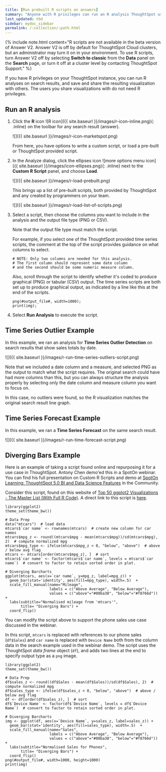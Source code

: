 ```yaml
---
title: [Run prebuilt R scripts on answers]
summary: "Anyone with R privileges can run an R analysis ThoughtSpot using provided scripts, you don't need to be an expert. "
last_updated: tbd
sidebar: mydoc_sidebar
permalink: /:collection/:path.html
---
```


{% include note.html content="R scripts are not available in the beta version of Answer V2. Answer V2 is off by default for ThoughtSpot Cloud clusters, but an administrator may turn it on in your environment. To use R scripts, turn Answer V2 off by selecting <strong>Switch to classic</strong> from the <strong>Data</strong> panel on the <strong>Search</strong> page, or turn it off at a cluster level by contacting ThoughtSpot Support." %}

If you have R privileges on your ThoughtSpot instance, you can run R analyses on
search results, and save and share the resulting visualization with others. The
users you share visualizations with do not need R privileges.

## Run an R analysis

1.  Click the **R** icon ![R icon]({{ site.baseurl }}/images/r-icon-inline.png){: .inline}
on the toolbar for any search result (answer).

    ![]({{ site.baseurl }}/images/r-icon-marketspot.png)

    From here, you have options to write a custom script, or load a pre-built or
    ThoughtSpot provided script.

2. In the Analyze dialog, click the ellipses icon ![more options menu icon]({{ site.baseurl }}/images/icon-ellipses.png){: .inline} next to the **Custom R Script** panel, and choose **Load**.

    ![]({{ site.baseurl }}/images/r-load-prebuilt.png)

    This brings up a list of pre-built scripts, both provided by ThoughtSpot and any created by programmers on your team.

    ![]({{ site.baseurl }}/images/r-load-list-of-scripts.png)

4. Select a script, then choose the columns you want to include in the analysis and the output file type (PNG or CSV).

    Note that the output file type must match the script.

    For example, if you select one of the ThoughtSpot provided time series
    scripts, the comment at the top of the script provides guidance on what
    columns to select.

    ```
    # NOTE: Only two columns are needed for this analysis.
    # The first column should represent some date column
    # and the second should be some numeric measure column.
    ```

    Also, scroll through the script to identify whether it's coded to produce
    graphical (PNG) or tabular (CSV) output. The time series scripts are both set up
    to produce graphical output, as indicated by a line like this at the end of the
    scripts.

    ```
    png(#output_file#, width=1000);
    print(img);
    ```

5. Select **Run Analysis** to execute the script.

## Time Series Outlier Example

In this example, we ran an analysis for **Time Series Outlier Detection** on
search results that show sales totals by date.

![]({{ site.baseurl }}/images/r-run-time-series-outliers-script.png)

Note that we included a date column and a measure, and selected PNG as the
output to match what the script requires. The original search could have had
more columns than this, but you can always structure the analysis properly
by selecting only the date column and measure column you want to focus on.

In this case, no outliers were found, so the R visualization matches the
original search result line graph.

## Time Series Forecast Example

In this example, we ran a **Time Series Forecast** on the same search result.

![]({{ site.baseurl }}/images/r-run-time-forecast-script.png)

## Diverging Bars Example

Here is an example of taking a script found online and repurposing it for a use
case in ThoughtSpot. Antony Chen demo'ed this in a SpotOn webinar. You can find
his full presentation on Custom R Scripts and demo at
[SpotOn Learning: ThoughtSpot 5.0 BI and Data Science Features](https://community.thoughtspot.com/t/m2dftj)
in the Community.

Consider this script, found on this website of [Top 50 ggplot2 Visualizations - The Master List (With Full R Code)](http://r-statistics.co/Top50-Ggplot2-Visualizations-MasterList-R-Code.html). A direct link to this script is [here](http://r-statistics.co/Top50-Ggplot2-Visualizations-MasterList-R-Code.html#Diverging%20Bars).
```
library(ggplot2)
theme_set(theme_bw())  

# Data Prep
data("mtcars")  # load data
mtcars$`car name` <- rownames(mtcars)  # create new column for car names
mtcars$mpg_z <- round((mtcars$mpg - mean(mtcars$mpg))/sd(mtcars$mpg), 2)  # compute normalized mpg
mtcars$mpg_type <- ifelse(mtcars$mpg_z < 0, "below", "above")  # above / below avg flag
mtcars <- mtcars[order(mtcars$mpg_z), ]  # sort
mtcars$`car name` <- factor(mtcars$`car name`, levels = mtcars$`car name`)  # convert to factor to retain sorted order in plot.

# Diverging Barcharts
ggplot(mtcars, aes(x=`car name`, y=mpg_z, label=mpg_z)) +
  geom_bar(stat='identity', aes(fill=mpg_type), width=.5)  +
  scale_fill_manual(name="Mileage",
                    labels = c("Above Average", "Below Average"),
                    values = c("above"="#00ba38", "below"="#f8766d")) +
  labs(subtitle="Normalised mileage from 'mtcars'",
       title= "Diverging Bars") +
  coord_flip()
```

You can modify the script above to support the phone sales use case discussed in
the webinar.

In this script, `mtcars` is replaced with references to our phone sales
(`df$Sales`) and `car name` is replaced with `Device Name` both from the column
data in the search example used in the webinar demo. The script uses the
ThoughtSpot _data frame_ object (`df`), and adds two lines at the end to specify
output type as a `png` image.

```
library(ggplot2)
theme_set(theme_bw())  

# Data Prep
df$sales_z <- round((df$Sales - mean(df$Sales))/sd(df$Sales), 2)  # compute normalized mpg
df$sales_type <- ifelse(df$sales_z < 0, "below", "above")  # above / below avg flag
df <- df[order(df$sales_z), ]  # sort
df$`Device Name` <- factor(df$`Device Name`, levels = df$`Device Name`)  # convert to factor to retain sorted order in plot.

# Diverging Barcharts
img <- ggplot(df, aes(x=`Device Name`, y=sales_z, label=sales_z)) +
  geom_bar(stat='identity', aes(fill=sales_type), width=.5)  +
  scale_fill_manual(name="Sales",
                    labels = c("Above Average", "Below Average"),
                    values = c("above"="#00ba38", "below"="#f8766d")) +
  labs(subtitle="Normalised Sales for Phones",
       title= "Diverging Bars") +
  coord_flip()
png(#output_file#, width=1000, height=1000)
print(img)

```
